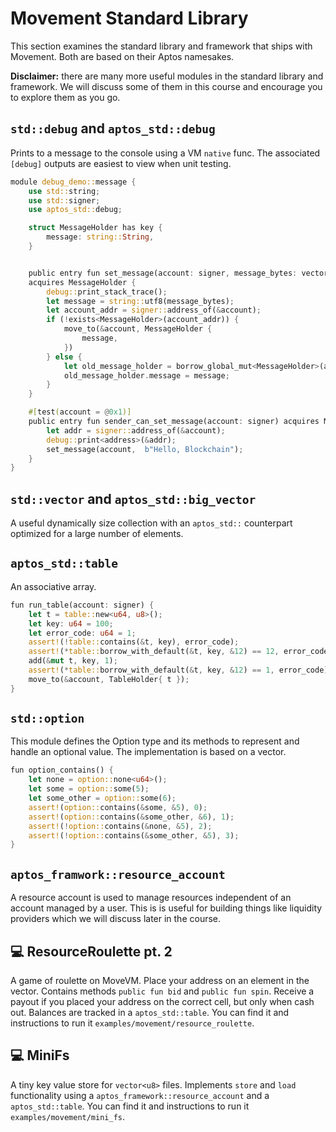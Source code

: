 # Movement Standard Library
This section examines the standard library and framework that ships with Movement. Both are based on their Aptos namesakes. 

**Disclaimer:** there are many more useful modules in the standard library and framework. We will discuss some of them in this course and encourage you to explore them as you go.

## `std::debug` and `aptos_std::debug`
Prints to a message to the console using a VM `native` func. The associated `[debug]` outputs are easiest to view when unit testing.

```rust
module debug_demo::message {
    use std::string;
    use std::signer;
    use aptos_std::debug;

    struct MessageHolder has key {
        message: string::String,
    }


    public entry fun set_message(account: signer, message_bytes: vector<u8>)
    acquires MessageHolder {
        debug::print_stack_trace();
        let message = string::utf8(message_bytes);
        let account_addr = signer::address_of(&account);
        if (!exists<MessageHolder>(account_addr)) {
            move_to(&account, MessageHolder {
                message,
            })
        } else {
            let old_message_holder = borrow_global_mut<MessageHolder>(account_addr);
            old_message_holder.message = message;
        }
    }

    #[test(account = @0x1)]
    public entry fun sender_can_set_message(account: signer) acquires MessageHolder {
        let addr = signer::address_of(&account);
        debug::print<address>(&addr);
        set_message(account,  b"Hello, Blockchain");
    }
}
```

## `std::vector` and `aptos_std::big_vector`
A useful dynamically size collection with an `aptos_std::` counterpart optimized for a large number of elements.

## `aptos_std::table`
An associative array. 
```rust
fun run_table(account: signer) {
    let t = table::new<u64, u8>();
    let key: u64 = 100;
    let error_code: u64 = 1;
    assert!(!table::contains(&t, key), error_code);
    assert!(*table::borrow_with_default(&t, key, &12) == 12, error_code);
    add(&mut t, key, 1);
    assert!(*table::borrow_with_default(&t, key, &12) == 1, error_code);
    move_to(&account, TableHolder{ t });
}
```

## `std::option`
This module defines the Option type and its methods to represent and handle an optional value. The implementation is based on a vector.

```rust
fun option_contains() {
    let none = option::none<u64>();
    let some = option::some(5);
    let some_other = option::some(6);
    assert!(option::contains(&some, &5), 0);
    assert!(option::contains(&some_other, &6), 1);
    assert!(!option::contains(&none, &5), 2);
    assert!(!option::contains(&some_other, &5), 3);
}
```

## `aptos_framwork::resource_account`
A resource account is used to manage resources independent of an account managed by a user. This is is useful for building things like liquidity providers which we will discuss later in the course.


## 💻 ResourceRoulette pt. 2
A game of roulette on MoveVM. Place your address on an element in the vector. Contains methods `public fun bid` and `public fun spin`. Receive a payout if you placed your address on the correct cell, but only when cash out. Balances are tracked in a `aptos_std::table`. You can find it and instructions to run it `examples/movement/resource_roulette`. 

## 💻 MiniFs
A tiny key value store for `vector<u8>` files. Implements `store` and `load` functionality using a `aptos_framework::resource_account` and a `aptos_std::table`. You can find it and instructions to run it `examples/movement/mini_fs`. 